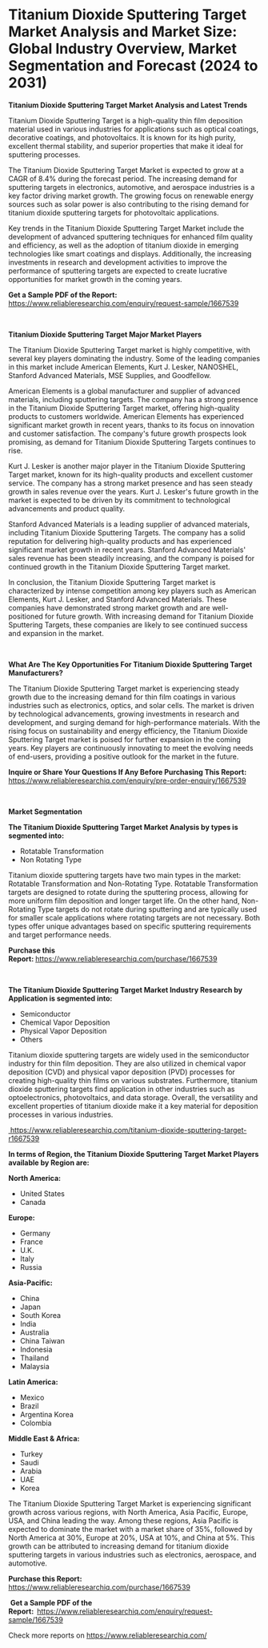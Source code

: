 <p><h1>Titanium Dioxide Sputtering Target Market Analysis and Market Size: Global Industry Overview, Market Segmentation and Forecast (2024 to 2031)</h1></p><p><strong>Titanium Dioxide Sputtering Target Market Analysis and Latest Trends</strong></p>
<p><p>Titanium Dioxide Sputtering Target is a high-quality thin film deposition material used in various industries for applications such as optical coatings, decorative coatings, and photovoltaics. It is known for its high purity, excellent thermal stability, and superior properties that make it ideal for sputtering processes.</p><p>The Titanium Dioxide Sputtering Target Market is expected to grow at a CAGR of 8.4% during the forecast period. The increasing demand for sputtering targets in electronics, automotive, and aerospace industries is a key factor driving market growth. The growing focus on renewable energy sources such as solar power is also contributing to the rising demand for titanium dioxide sputtering targets for photovoltaic applications.</p><p>Key trends in the Titanium Dioxide Sputtering Target Market include the development of advanced sputtering techniques for enhanced film quality and efficiency, as well as the adoption of titanium dioxide in emerging technologies like smart coatings and displays. Additionally, the increasing investments in research and development activities to improve the performance of sputtering targets are expected to create lucrative opportunities for market growth in the coming years.</p></p>
<p><strong>Get a Sample PDF of the Report:&nbsp;</strong> <a href="https://www.reliableresearchiq.com/enquiry/request-sample/1667539">https://www.reliableresearchiq.com/enquiry/request-sample/1667539</a></p>
<p>&nbsp;</p>
<p><strong>Titanium Dioxide Sputtering Target Major Market Players</strong></p>
<p><p>The Titanium Dioxide Sputtering Target market is highly competitive, with several key players dominating the industry. Some of the leading companies in this market include American Elements, Kurt J. Lesker, NANOSHEL, Stanford Advanced Materials, MSE Supplies, and Goodfellow.</p><p>American Elements is a global manufacturer and supplier of advanced materials, including sputtering targets. The company has a strong presence in the Titanium Dioxide Sputtering Target market, offering high-quality products to customers worldwide. American Elements has experienced significant market growth in recent years, thanks to its focus on innovation and customer satisfaction. The company's future growth prospects look promising, as demand for Titanium Dioxide Sputtering Targets continues to rise.</p><p>Kurt J. Lesker is another major player in the Titanium Dioxide Sputtering Target market, known for its high-quality products and excellent customer service. The company has a strong market presence and has seen steady growth in sales revenue over the years. Kurt J. Lesker's future growth in the market is expected to be driven by its commitment to technological advancements and product quality.</p><p>Stanford Advanced Materials is a leading supplier of advanced materials, including Titanium Dioxide Sputtering Targets. The company has a solid reputation for delivering high-quality products and has experienced significant market growth in recent years. Stanford Advanced Materials' sales revenue has been steadily increasing, and the company is poised for continued growth in the Titanium Dioxide Sputtering Target market.</p><p>In conclusion, the Titanium Dioxide Sputtering Target market is characterized by intense competition among key players such as American Elements, Kurt J. Lesker, and Stanford Advanced Materials. These companies have demonstrated strong market growth and are well-positioned for future growth. With increasing demand for Titanium Dioxide Sputtering Targets, these companies are likely to see continued success and expansion in the market.</p></p>
<p>&nbsp;</p>
<p><strong>What Are The Key Opportunities For Titanium Dioxide Sputtering Target Manufacturers?</strong></p>
<p><p>The Titanium Dioxide Sputtering Target market is experiencing steady growth due to the increasing demand for thin film coatings in various industries such as electronics, optics, and solar cells. The market is driven by technological advancements, growing investments in research and development, and surging demand for high-performance materials. With the rising focus on sustainability and energy efficiency, the Titanium Dioxide Sputtering Target market is poised for further expansion in the coming years. Key players are continuously innovating to meet the evolving needs of end-users, providing a positive outlook for the market in the future.</p></p>
<p><strong>Inquire or Share Your Questions If Any Before Purchasing This Report:</strong> <a href="https://www.reliableresearchiq.com/enquiry/pre-order-enquiry/1667539">https://www.reliableresearchiq.com/enquiry/pre-order-enquiry/1667539</a></p>
<p>&nbsp;</p>
<p><strong>Market Segmentation</strong></p>
<p><strong>The Titanium Dioxide Sputtering Target Market Analysis by types is segmented into:</strong></p>
<p><ul><li>Rotatable Transformation</li><li>Non Rotating Type</li></ul></p>
<p><p>Titanium dioxide sputtering targets have two main types in the market: Rotatable Transformation and Non-Rotating Type. Rotatable Transformation targets are designed to rotate during the sputtering process, allowing for more uniform film deposition and longer target life. On the other hand, Non-Rotating Type targets do not rotate during sputtering and are typically used for smaller scale applications where rotating targets are not necessary. Both types offer unique advantages based on specific sputtering requirements and target performance needs.</p></p>
<p><strong>Purchase this Report:&nbsp;</strong><a href="https://www.reliableresearchiq.com/purchase/1667539">https://www.reliableresearchiq.com/purchase/1667539</a></p>
<p>&nbsp;</p>
<p><strong>The Titanium Dioxide Sputtering Target Market Industry Research by Application is segmented into:</strong></p>
<p><ul><li>Semiconductor</li><li>Chemical Vapor Deposition</li><li>Physical Vapor Deposition</li><li>Others</li></ul></p>
<p><p>Titanium dioxide sputtering targets are widely used in the semiconductor industry for thin film deposition. They are also utilized in chemical vapor deposition (CVD) and physical vapor deposition (PVD) processes for creating high-quality thin films on various substrates. Furthermore, titanium dioxide sputtering targets find application in other industries such as optoelectronics, photovoltaics, and data storage. Overall, the versatility and excellent properties of titanium dioxide make it a key material for deposition processes in various industries.</p></p>
<p><a href="https://www.reliableresearchiq.com/titanium-dioxide-sputtering-target-r1667539">&nbsp;https://www.reliableresearchiq.com/titanium-dioxide-sputtering-target-r1667539</a></p>
<p><strong>In terms of Region, the Titanium Dioxide Sputtering Target Market Players available by Region are:</strong></p>
<p>
    <p> <strong> North America: </strong>
        <ul>
            <li>United States</li>
            <li>Canada</li>
        </ul>
        </p> 
    <p> <strong> Europe: </strong>
        <ul>
            <li>Germany</li>
            <li>France</li>
            <li>U.K.</li>
            <li>Italy</li>
            <li>Russia</li>
        </ul>
        </p> 
    <p> <strong> Asia-Pacific: </strong>
        <ul>
            <li>China</li>
            <li>Japan</li>
            <li>South Korea</li>
            <li>India</li>
            <li>Australia</li>
            <li>China Taiwan</li>
            <li>Indonesia</li>
            <li>Thailand</li>
            <li>Malaysia</li>
        </ul>
        </p> 
    <p> <strong> Latin America: </strong>
        <ul>
            <li>Mexico</li>
            <li>Brazil</li>
            <li>Argentina Korea</li>
            <li>Colombia</li>
        </ul>
        </p> 
    <p> <strong> Middle East & Africa: </strong>
        <ul>
            <li>Turkey</li>
            <li>Saudi</li>
            <li>Arabia</li>
            <li>UAE</li>
            <li>Korea</li>
        </ul>
    </p>
    </p>
<p><p>The Titanium Dioxide Sputtering Target Market is experiencing significant growth across various regions, with North America, Asia Pacific, Europe, USA, and China leading the way. Among these regions, Asia Pacific is expected to dominate the market with a market share of 35%, followed by North America at 30%, Europe at 20%, USA at 10%, and China at 5%. This growth can be attributed to increasing demand for titanium dioxide sputtering targets in various industries such as electronics, aerospace, and automotive.</p></p>
<p><strong>Purchase this Report: </strong><a href="https://www.reliableresearchiq.com/purchase/1667539">https://www.reliableresearchiq.com/purchase/1667539</a></p>
<p>&nbsp;<strong>Get a Sample PDF of the Report:&nbsp;&nbsp;</strong><a href="https://www.reliableresearchiq.com/enquiry/request-sample/1667539">https://www.reliableresearchiq.com/enquiry/request-sample/1667539</a></p>
<p><strong></strong></p>
<p>Check more reports on <a href="https://www.reliableresearchiq.com/">https://www.reliableresearchiq.com/</a></p>